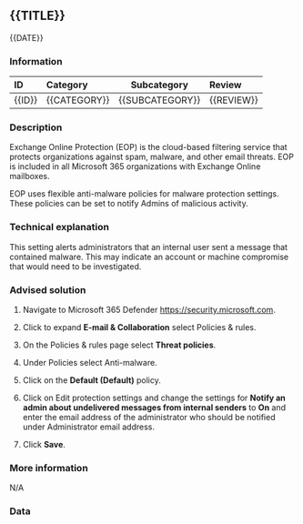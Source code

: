 ## {{TITLE}}

{{DATE}}

###  Information

| ID     | Category     | Subcategory     | Review     |
| :----- | :----------- | --------------- | :--------- |
| {{ID}} | {{CATEGORY}} | {{SUBCATEGORY}} | {{REVIEW}} |

### Description

Exchange Online Protection (EOP) is the cloud-based filtering service that protects organizations against spam, malware, and other email threats. EOP is included in all Microsoft 365 organizations with Exchange Online mailboxes.

EOP uses flexible anti-malware policies for malware protection settings. These policies can be set to notify Admins of malicious activity.

### Technical explanation

This setting alerts administrators that an internal user sent a message that contained malware. This may indicate an account or machine compromise that would need to be investigated.

### Advised solution

1. Navigate to Microsoft 365 Defender https://security.microsoft.com.

2. Click to expand **E-mail & Collaboration** select Policies & rules.

3. On the Policies & rules page select **Threat policies**.

4. Under Policies select Anti-malware.

5. Click on the **Default (Default)** policy.

6. Click on Edit protection settings and change the settings for **Notify an admin about undelivered messages from internal senders** to **On** and enter the email address of the administrator who should be notified under Administrator email address.

7. Click **Save**.

### More information

N/A

### Data
